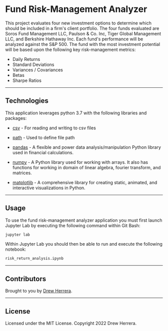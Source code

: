 # Fund Risk-Management Analyzer
This project evaluates four new investment options to determine which should be included in a firm's client portfolio.  The four funds evaluated are Soros Fund Management LLC,
Paulson & Co. Inc, Tiger Global Management LLC, and Berkshire Hathaway Inc. Each fund's performance will be analyzed against the S&P 500.  The fund with the most investment 
potential will be based upon the following key risk-management metrics:

* Daily Returns
* Standard Deviations
* Variances / Covariances
* Betas
* Sharpe Ratios

---

## Technologies

This application leverages python 3.7 with the following libraries and packages:

* [csv](https://docs.python.org/3/library/csv.html) - For reading and writing to csv files

* [path](https://docs.python.org/3/library/pathlib.html) - Used to define file path

* [pandas](https://github.com/pandas-dev/pandas) - A flexible and power data analysis/manipulation Python library used in financial calculations.

* [numpy](https://numpy.org) - A Python library used for working with arrays. It also has functions for working in domain of linear algebra, fourier transform, and matrices.

* [matplotlib](https://matplotlib.org) - A comprehensive library for creating static, animated, and interactive visualizations in Python.

---

## Usage

To use the fund risk-management analyzer application you must first launch Jupyter Lab by executing the following command within Git Bash:

```python
jupyter lab
```

Within Jupyter Lab you should then be able to run and execute the following notebook:

``` python
risk_return_analysis.ipynb
```

---

## Contributors

Brought to you by [Drew Herrera](https://www.linkedin.com/in/andrewjherrera).

---

## License

Licensed under the MIT License. Copyright 2022 Drew Herrera.
